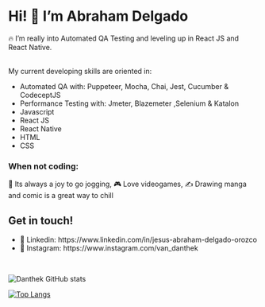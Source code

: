 <h1>Hi! 👋  I’m Abraham Delgado </h1>
<div>
 🔥 I’m really into Automated QA Testing and leveling up in React JS and React Native. <br><br>
  <p>My current developing skills are oriented in: </p>
  <ul>
    <li> Automated QA with: Puppeteer, Mocha, Chai, Jest, Cucumber & CodeceptJS </li>
    <li> Performance Testing with: Jmeter, Blazemeter ,Selenium & Katalon  </li>
    <li> Javascript </li>
    <li> React JS </li>
     <li>React Native </li>
     <li>HTML </li>
    <li> CSS  </li>
  </ul>

  <h3> When not coding: </h3>
  <p>🏃 Its always a joy to go jogging, 🎮 Love videogames, ✍️ Drawing manga and comic is a great way to chill </p>

   <h2> Get in touch! </h2>
   <ul>
    <li> 💼 Linkedin: https://www.linkedin.com/in/jesus-abraham-delgado-orozco </li>
    <li> 📸 Instagram: https://www.instagram.com/van_danthek </li>   
   </ul>
</div>

<br>


![Danthek GitHub stats](https://github-readme-stats.vercel.app/api?username=danthek&show_icons=true&theme=monokai  )
<br>

[![Top Langs](https://github-readme-stats.vercel.app/api/top-langs/?username=danthek&layout=compact)](https://github.com/danthek/github-readme-stats)


<!---
danthek/danthek is a ✨ special ✨ repository because its `README.md` (this file) appears on your GitHub profile.
You can click the Preview link to take a look at your changes.
--->
